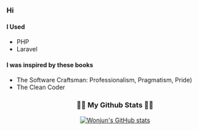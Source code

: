 ### Hi

#### I Used
- PHP
- Laravel

#### I was inspired by these books
- The Software Craftsman: Professionalism, Pragmatism, Pride)
- The Clean Coder

<h3 align="center">👩‍💻 My Github Stats 👩‍💻</h3>
<div align="center">

[![Wonjun's GitHub stats](https://github-readme-stats.vercel.app/api?username=wonjun3991&hide_title=true&show_icons=true&include_all_commits=true&disable_animations=true&theme=vue)](https://github.com/anuraghazra/github-readme-stats)
</div>
